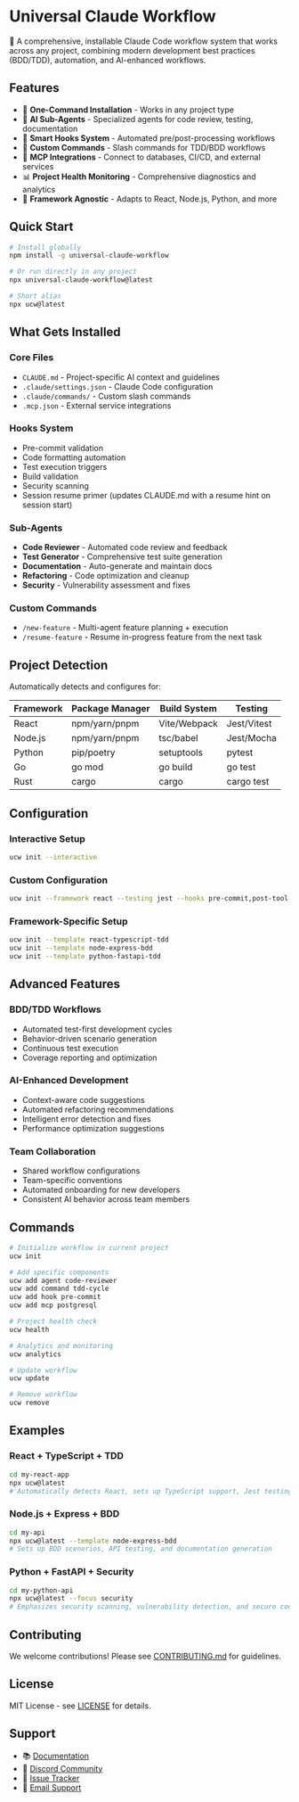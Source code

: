 # Universal Claude Workflow

🚀 A comprehensive, installable Claude Code workflow system that works across any project, combining modern development best practices (BDD/TDD), automation, and AI-enhanced workflows.

## Features

- 🎯 **One-Command Installation** - Works in any project type
- 🤖 **AI Sub-Agents** - Specialized agents for code review, testing, documentation
- 🔧 **Smart Hooks System** - Automated pre/post-processing workflows
- 📝 **Custom Commands** - Slash commands for TDD/BDD workflows
- 🔌 **MCP Integrations** - Connect to databases, CI/CD, and external services
- 📊 **Project Health Monitoring** - Comprehensive diagnostics and analytics
- 🎨 **Framework Agnostic** - Adapts to React, Node.js, Python, and more

## Quick Start

```bash
# Install globally
npm install -g universal-claude-workflow

# Or run directly in any project
npx universal-claude-workflow@latest

# Short alias
npx ucw@latest
```

## What Gets Installed

### Core Files
- `CLAUDE.md` - Project-specific AI context and guidelines
- `.claude/settings.json` - Claude Code configuration
- `.claude/commands/` - Custom slash commands
- `.mcp.json` - External service integrations

### Hooks System
- Pre-commit validation
- Code formatting automation
- Test execution triggers
- Build validation
- Security scanning
- Session resume primer (updates CLAUDE.md with a resume hint on session start)

### Sub-Agents
- **Code Reviewer** - Automated code review and feedback
- **Test Generator** - Comprehensive test suite generation
- **Documentation** - Auto-generate and maintain docs
- **Refactoring** - Code optimization and cleanup
- **Security** - Vulnerability assessment and fixes

### Custom Commands
- `/new-feature` - Multi-agent feature planning + execution
- `/resume-feature` - Resume in-progress feature from the next task

## Project Detection

Automatically detects and configures for:

| Framework | Package Manager | Build System | Testing |
|-----------|----------------|--------------|---------|
| React | npm/yarn/pnpm | Vite/Webpack | Jest/Vitest |
| Node.js | npm/yarn/pnpm | tsc/babel | Jest/Mocha |
| Python | pip/poetry | setuptools | pytest |
| Go | go mod | go build | go test |
| Rust | cargo | cargo | cargo test |

## Configuration

### Interactive Setup
```bash
ucw init --interactive
```

### Custom Configuration
```bash
ucw init --framework react --testing jest --hooks pre-commit,post-tool
```

### Framework-Specific Setup
```bash
ucw init --template react-typescript-tdd
ucw init --template node-express-bdd
ucw init --template python-fastapi-tdd
```

## Advanced Features

### BDD/TDD Workflows
- Automated test-first development cycles
- Behavior-driven scenario generation
- Continuous test execution
- Coverage reporting and optimization

### AI-Enhanced Development
- Context-aware code suggestions
- Automated refactoring recommendations
- Intelligent error detection and fixes
- Performance optimization suggestions

### Team Collaboration
- Shared workflow configurations
- Team-specific conventions
- Automated onboarding for new developers
- Consistent AI behavior across team members

## Commands

```bash
# Initialize workflow in current project
ucw init

# Add specific components
ucw add agent code-reviewer
ucw add command tdd-cycle
ucw add hook pre-commit
ucw add mcp postgresql

# Project health check
ucw health

# Analytics and monitoring
ucw analytics

# Update workflow
ucw update

# Remove workflow
ucw remove
```

## Examples

### React + TypeScript + TDD
```bash
cd my-react-app
npx ucw@latest
# Automatically detects React, sets up TypeScript support, Jest testing, and TDD workflows
```

### Node.js + Express + BDD
```bash
cd my-api
npx ucw@latest --template node-express-bdd
# Sets up BDD scenarios, API testing, and documentation generation
```

### Python + FastAPI + Security
```bash
cd my-python-api
npx ucw@latest --focus security
# Emphasizes security scanning, vulnerability detection, and secure coding practices
```

## Contributing

We welcome contributions! Please see [CONTRIBUTING.md](CONTRIBUTING.md) for guidelines.

## License

MIT License - see [LICENSE](LICENSE) for details.

## Support

- 📚 [Documentation](https://universal-claude-workflow.dev/docs)
- 💬 [Discord Community](https://discord.gg/ucw)
- 🐛 [Issue Tracker](https://github.com/universal-claude-workflow/universal-claude-workflow/issues)
- 📧 [Email Support](mailto:support@universal-claude-workflow.dev)
